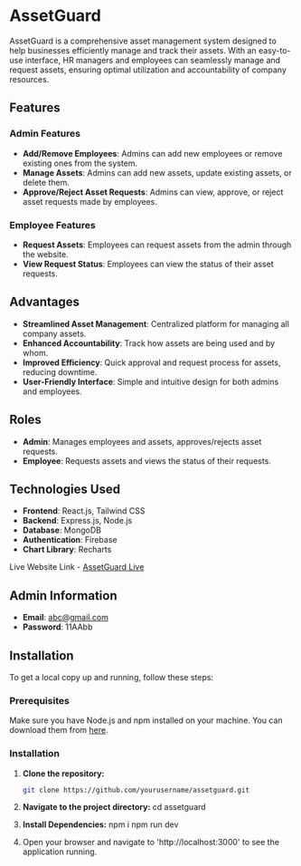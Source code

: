 # AssetGuard

AssetGuard is a comprehensive asset management system designed to help businesses efficiently manage and track their assets. With an easy-to-use interface, HR managers and employees can seamlessly manage and request assets, ensuring optimal utilization and accountability of company resources.

## Features

### Admin Features
- **Add/Remove Employees**: Admins can add new employees or remove existing ones from the system.
- **Manage Assets**: Admins can add new assets, update existing assets, or delete them.
- **Approve/Reject Asset Requests**: Admins can view, approve, or reject asset requests made by employees.

### Employee Features
- **Request Assets**: Employees can request assets from the admin through the website.
- **View Request Status**: Employees can view the status of their asset requests.

## Advantages
- **Streamlined Asset Management**: Centralized platform for managing all company assets.
- **Enhanced Accountability**: Track how assets are being used and by whom.
- **Improved Efficiency**: Quick approval and request process for assets, reducing downtime.
- **User-Friendly Interface**: Simple and intuitive design for both admins and employees.

## Roles
- **Admin**: Manages employees and assets, approves/rejects asset requests.
- **Employee**: Requests assets and views the status of their requests.

## Technologies Used
- **Frontend**: React.js, Tailwind CSS
- **Backend**: Express.js, Node.js
- **Database**: MongoDB
- **Authentication**: Firebase
- **Chart Library**: Recharts

Live Website Link - [AssetGuard Live](https://assetguard-43955.web.app/)

## Admin Information
- **Email**: abc@gmail.com
- **Password**: 11AAbb

## Installation

To get a local copy up and running, follow these steps:

### Prerequisites

Make sure you have Node.js and npm installed on your machine. You can download them from [here](https://nodejs.org/).

### Installation

1. **Clone the repository:**
   ```sh
   git clone https://github.com/yourusername/assetguard.git

 2. **Navigate to the project directory:** 
   cd assetguard

3. **Install Dependencies:**
    npm i 
    npm run dev

4. Open your browser and navigate to 'http://localhost:3000' to see the application running.


